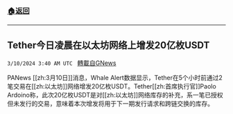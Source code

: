###  [:house:返回](README.md)
---


## Tether今日凌晨在以太坊网络上增发20亿枚USDT
`3/10/2024 3:40 AM UTC ` [轉載自GNews](https://gnews.org/articles/2380908)

PANews [[zh:3月10日]]消息，Whale Alert数据显示，Tether在5个小时前通过2笔交易在[[zh:以太坊]]网络增发20亿枚USDT。Tether[[zh:首席执行官]]Paolo Ardoino称，此次20亿枚USDT是对[[zh:以太坊]]网络库存的补充，系一笔已授权但未发行的交易，意味着本次增发将用于下一期发行请求和跨链交换的库存。
